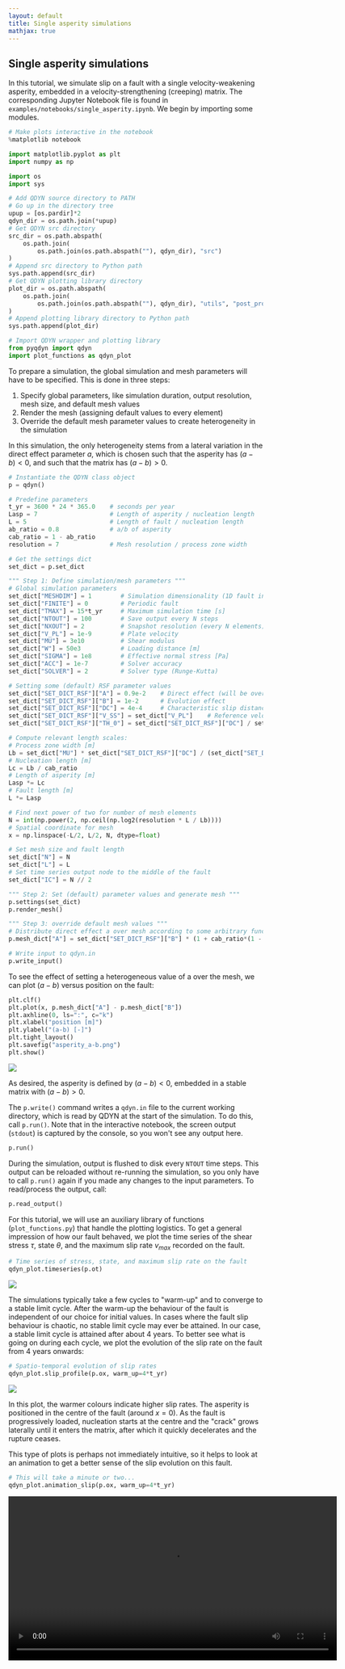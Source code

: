 ```yaml
---
layout: default
title: Single asperity simulations
mathjax: true
---
```


## Single asperity simulations

In this tutorial, we simulate slip on a fault with a single velocity-weakening asperity, embedded in a velocity-strengthening (creeping) matrix. The corresponding Jupyter Notebook file is found in `examples/notebooks/single_asperity.ipynb`. We begin by importing some modules.

```python
# Make plots interactive in the notebook
%matplotlib notebook

import matplotlib.pyplot as plt
import numpy as np

import os
import sys

# Add QDYN source directory to PATH
# Go up in the directory tree
upup = [os.pardir]*2
qdyn_dir = os.path.join(*upup)
# Get QDYN src directory
src_dir = os.path.abspath(
    os.path.join(
        os.path.join(os.path.abspath(""), qdyn_dir), "src")
)
# Append src directory to Python path
sys.path.append(src_dir)
# Get QDYN plotting library directory
plot_dir = os.path.abspath(
    os.path.join(
        os.path.join(os.path.abspath(""), qdyn_dir), "utils", "post_processing")
)
# Append plotting library directory to Python path
sys.path.append(plot_dir)

# Import QDYN wrapper and plotting library
from pyqdyn import qdyn
import plot_functions as qdyn_plot
```

To prepare a simulation, the global simulation and mesh parameters will have to be specified. This is done in three steps: 

1. Specify global parameters, like simulation duration, output resolution, mesh size, and default mesh values
2. Render the mesh (assigning default values to every element)
3. Override the default mesh parameter values to create heterogeneity in the simulation

In this simulation, the only heterogeneity stems from a lateral variation in the direct effect parameter $a$, which is chosen such that the asperity has $(a-b) < 0$, and such that the matrix has $(a - b) > 0$.

```python
# Instantiate the QDYN class object
p = qdyn()

# Predefine parameters
t_yr = 3600 * 24 * 365.0    # seconds per year
Lasp = 7                    # Length of asperity / nucleation length
L = 5                       # Length of fault / nucleation length
ab_ratio = 0.8              # a/b of asperity
cab_ratio = 1 - ab_ratio
resolution = 7              # Mesh resolution / process zone width

# Get the settings dict
set_dict = p.set_dict

""" Step 1: Define simulation/mesh parameters """
# Global simulation parameters
set_dict["MESHDIM"] = 1        # Simulation dimensionality (1D fault in 2D medium)
set_dict["FINITE"] = 0         # Periodic fault
set_dict["TMAX"] = 15*t_yr     # Maximum simulation time [s]
set_dict["NTOUT"] = 100        # Save output every N steps
set_dict["NXOUT"] = 2          # Snapshot resolution (every N elements)
set_dict["V_PL"] = 1e-9        # Plate velocity
set_dict["MU"] = 3e10          # Shear modulus
set_dict["W"] = 50e3           # Loading distance [m]
set_dict["SIGMA"] = 1e8        # Effective normal stress [Pa]
set_dict["ACC"] = 1e-7         # Solver accuracy
set_dict["SOLVER"] = 2         # Solver type (Runge-Kutta)

# Setting some (default) RSF parameter values
set_dict["SET_DICT_RSF"]["A"] = 0.9e-2    # Direct effect (will be overwritten later)
set_dict["SET_DICT_RSF"]["B"] = 1e-2      # Evolution effect
set_dict["SET_DICT_RSF"]["DC"] = 4e-4     # Characteristic slip distance
set_dict["SET_DICT_RSF"]["V_SS"] = set_dict["V_PL"]    # Reference velocity [m/s]
set_dict["SET_DICT_RSF"]["TH_0"] = set_dict["SET_DICT_RSF"]["DC"] / set_dict["V_PL"]    # Initial state [s]

# Compute relevant length scales:
# Process zone width [m]
Lb = set_dict["MU"] * set_dict["SET_DICT_RSF"]["DC"] / (set_dict["SET_DICT_RSF"]["B"] * set_dict["SIGMA"])
# Nucleation length [m]
Lc = Lb / cab_ratio
# Length of asperity [m]
Lasp *= Lc
# Fault length [m]
L *= Lasp

# Find next power of two for number of mesh elements
N = int(np.power(2, np.ceil(np.log2(resolution * L / Lb))))
# Spatial coordinate for mesh
x = np.linspace(-L/2, L/2, N, dtype=float)

# Set mesh size and fault length
set_dict["N"] = N
set_dict["L"] = L
# Set time series output node to the middle of the fault
set_dict["IC"] = N // 2

""" Step 2: Set (default) parameter values and generate mesh """
p.settings(set_dict)
p.render_mesh()

""" Step 3: override default mesh values """
# Distribute direct effect a over mesh according to some arbitrary function
p.mesh_dict["A"] = set_dict["SET_DICT_RSF"]["B"] * (1 + cab_ratio*(1 - 2*np.exp(-(2*x/Lasp)**6)))

# Write input to qdyn.in
p.write_input()
```

To see the effect of setting a heterogeneous value of a over the mesh, we can plot $(a-b)$ versus position on the fault:
```python
plt.clf()
plt.plot(x, p.mesh_dict["A"] - p.mesh_dict["B"])
plt.axhline(0, ls=":", c="k")
plt.xlabel("position [m]")
plt.ylabel("(a-b) [-]")
plt.tight_layout()
plt.savefig("asperity_a-b.png")
plt.show()
```

![](img/tutorials/single_asperity/asperity_a-b.png)

As desired, the asperity is defined by $(a-b) < 0$, embedded in a stable matrix with $(a-b) > 0$.

The `p.write()` command writes a `qdyn.in` file to the current working directory, which is read by QDYN at the start of the simulation. To do this, call `p.run()`. Note that in the interactive notebook, the screen output (`stdout`) is captured by the console, so you won't see any output here.

```python
p.run()
```
During the simulation, output is flushed to disk every `NTOUT` time steps. This output can be reloaded without re-running the simulation, so you only have to call `p.run()` again if you made any changes to the input parameters. To read/process the output, call:
```python
p.read_output()
```

For this tutorial, we will use an auxiliary library of functions (`plot_functions.py`) that handle the plotting logistics. To get a general impression of how our fault behaved, we plot the time series of the shear stress $\tau$, state $\theta$, and the maximum slip rate $v_{max}$ recorded on the fault.

```python
# Time series of stress, state, and maximum slip rate on the fault
qdyn_plot.timeseries(p.ot)
```

![](img/tutorials/single_asperity/timeseries.png)

The simulations typically take a few cycles to "warm-up" and to converge to a stable limit cycle. After the warm-up the behaviour of the fault is independent of our choice for initial values. In cases where the fault slip behaviour is chaotic, no stable limit cycle may ever be attained. In our case, a stable limit cycle is attained after about 4 years. To better see what is going on during each cycle, we plot the evolution of the slip rate on the fault from 4 years onwards:

```python
# Spatio-temporal evolution of slip rates
qdyn_plot.slip_profile(p.ox, warm_up=4*t_yr)
```

![](img/tutorials/single_asperity/slip_map.png)

In this plot, the warmer colours indicate higher slip rates. The asperity is positioned in the centre of the fault (around $x = 0$). As the fault is progressively loaded, nucleation starts at the centre and the "crack" grows laterally until it enters the matrix, after which it quickly decelerates and the rupture ceases.

This type of plots is perhaps not immediately intuitive, so it helps to look at an animation to get a better sense of the slip evolution on this fault.

```python
# This will take a minute or two...
qdyn_plot.animation_slip(p.ox, warm_up=4*t_yr)
```
<video width="650" autoplay loop>
    <source src="img/tutorials/single_asperity/slip_profile.mp4" type="video/mp4">
</video>

